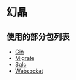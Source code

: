 # 幻晶

## 使用的部分包列表
- [Gin](https://github.com/gin-gonic/gin)
- [Migrate](https://github.com/golang-migrate/migrate)
- [Sqlc](https://sqlc.dev/)
- [Websocket](https://github.com/gorilla/websocket)
